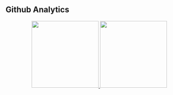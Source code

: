 ## Github Analytics

<p align="center">
<a href="https://github.com/asepready">
  <img height="180em" src="https://github-readme-stats.vercel.app/api?username=asepready&show_icons=true&theme=midnight-purple&include_all_commits=true&count_private=true"/>
  <img height="180em" src="https://github-readme-stats-eight-theta.vercel.app/api/top-langs/?username=asepready&layout=compact&langs_count=8&theme=midnight-purple"/>
</a>
</p>
